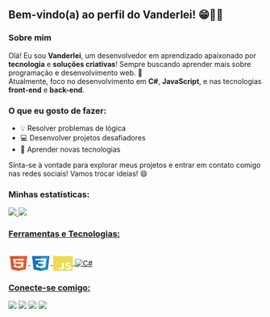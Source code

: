 ## Bem-vindo(a) ao perfil do Vanderlei! 😁👨‍💻

### Sobre mim
Olá! Eu sou **Vanderlei**, um desenvolvedor em aprendizado apaixonado por **tecnologia** e **soluções criativas**! Sempre buscando aprender mais sobre programação e desenvolvimento web. 🚀  
Atualmente, foco no desenvolvimento em **C#**, **JavaScript**, e nas tecnologias **front-end** e **back-end**.

### O que eu gosto de fazer:
- 💡 Resolver problemas de lógica
- 💻 Desenvolver projetos desafiadores
- 🌱 Aprender novas tecnologias

Sinta-se à vontade para explorar meus projetos e entrar em contato comigo nas redes sociais! Vamos trocar ideias! 😄

### Minhas estatísticas:

<div>
   <a href="https://github.com/Vanderlei94">
   <img height="180em" src="https://github-readme-stats.vercel.app/api?username=Vanderlei94&show_icons=true&theme=tokyonight&include_all_commits=true&count_private=true"/>
   <img height="180em" src="https://github-readme-stats.vercel.app/api/top-langs/?username=Vanderlei94&layout=compact&langs_count=6&theme=tokyonight"/>
</div>

### Ferramentas e Tecnologias:
<div style="display: inline_block"><br>
  <img align="center" alt="HTML" height="30" width="40" src="https://raw.githubusercontent.com/devicons/devicon/master/icons/html5/html5-original.svg">
  <img align="center" alt="CSS" height="30" width="40" src="https://raw.githubusercontent.com/devicons/devicon/master/icons/css3/css3-original.svg">
  <img align="center" alt="Js" height="30" width="40" src="https://raw.githubusercontent.com/devicons/devicon/master/icons/javascript/javascript-plain.svg">
  <img align="center" alt="C#" height="30" width="40" src="https://cdn.jsdelivr.net/gh/devicons/devicon/icons/csharp/csharp-original.svg">
</div>

### Conecte-se comigo:
<div> 
  <a href="https://www.dio.me/users/vanderleicas" target="_blank"><img src="https://assets.dio.me/VTgUqMiPAIgvsFdSvgSnVAB5lrqnNxY_N8h8LknnQys/f:webp/q:80/w:120/L2Fzc2V0cy9kaW9tZS9sb2dvLWZ1bGwuc3Zn" target="_blank"></a>
  <a href="https://www.instagram.com/vande.jr/" target="_blank"><img src="https://img.shields.io/badge/-Instagram-%23E4405F?style=for-the-badge&logo=instagram&logoColor=white" target="_blank"></a>
  <a href = "mailto:vanderleicas@gmail.com"><img src="https://img.shields.io/badge/-Gmail-%23333?style=for-the-badge&logo=gmail&logoColor=white" target="_blank"></a>
  <a href="https://www.linkedin.com/in/vanderlei-oliveira94/" target="_blank"><img src="https://img.shields.io/badge/-LinkedIn-%230077B5?style=for-the-badge&logo=linkedin&logoColor=white" target="_blank"></a>
</div>
